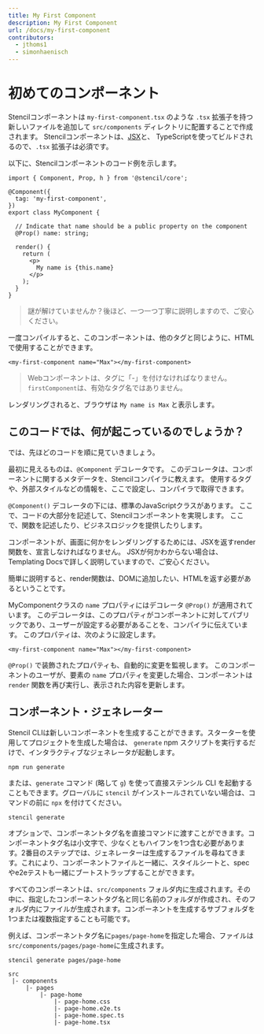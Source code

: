 ```yaml
---
title: My First Component
description: My First Component
url: /docs/my-first-component
contributors:
  - jthoms1
  - simonhaenisch
---
```


# 初めてのコンポーネント

Stencilコンポーネントは `my-first-component.tsx` のような `.tsx` 拡張子を持つ新しいファイルを追加して `src/components` ディレクトリに配置することで作成されます。
Stencilコンポーネントは、[JSX](https://facebook.github.io/react/docs/introducing-jsx.html)と、 TypeScriptを使ってビルドされるので、`.tsx` 拡張子は必須です。

以下に、Stencilコンポーネントのコード例を示します。

```tsx
import { Component, Prop, h } from '@stencil/core';

@Component({
  tag: 'my-first-component',
})
export class MyComponent {

  // Indicate that name should be a public property on the component
  @Prop() name: string;

  render() {
    return (
      <p>
        My name is {this.name}
      </p>
    );
  }
}
```
> 謎が解けていませんか？後ほど、一つ一つ丁寧に説明しますので、ご安心ください。


一度コンパイルすると、このコンポーネントは、他のタグと同じように、HTMLで使用することができます。

```markup
<my-first-component name="Max"></my-first-component>
```

> Webコンポーネントは、タグに「-」を付けなければなりません。`firstComponent`は、有効なタグ名ではありません。

レンダリングされると、ブラウザは `My name is Max` と表示します。

## このコードでは、何が起こっているのでしょうか？

では、先ほどのコードを順に見ていきましょう。

最初に見えるものは、`@Component` デコレータです。
このデコレータは、コンポーネントに関するメタデータを、Stencilコンパイラに教えます。
使用するタグや、外部スタイルなどの情報を、ここで設定し、コンパイラで取得できます。

`@Component()` デコレータの下には、標準のJavaScriptクラスがあります。
ここで、コードの大部分を記述して、Stencilコンポーネントを実現します。
ここで、関数を記述したり、ビジネスロジックを提供したりします。

コンポーネントが、画面に何かをレンダリングするためには、JSXを返すrender関数を、宣言しなければなりません。
JSXが何かわからない場合は、<stencil-route-link url="/docs/templating">Templating Docs</stencil-route-link>で詳しく説明していますので、ご安心ください。

簡単に説明すると、render関数は、DOMに追加したい、HTMLを返す必要があるということです。

MyComponentクラスの `name` プロパティにはデコレータ `@Prop()` が適用されています。
このデコレータは、このプロパティがコンポーネントに対してパブリックであり、ユーザーが設定する必要があることを、コンパイラに伝えています。
このプロパティは、次のように設定します。

```markup
<my-first-component name="Max"></my-first-component>
```
`@Prop()` で装飾されたプロパティも、自動的に変更を監視します。
このコンポーネントのユーザが、要素の `name` プロパティを変更した場合、コンポーネントは `render` 関数を再び実行し、表示された内容を更新します。


## コンポーネント・ジェネレーター

Stencil CLIは新しいコンポーネントを生成することができます。スターターを使用してプロジェクトを生成した場合は、 `generate` npm スクリプトを実行するだけで、インタラクティブなジェネレータが起動します。

```shell
npm run generate
```

または、`generate` コマンド (略して `g`) を使って直接ステンシル CLI を起動することもできます。グローバルに `stencil` がインストールされていない場合は、コマンドの前に `npx` を付けてください。

```shell
stencil generate
```

オプションで、コンポーネントタグ名を直接コマンドに渡すことができます。コンポーネントタグ名は小文字で、少なくともハイフンを1つ含む必要があります。2番目のステップでは、ジェネレーターは生成するファイルを尋ねてきます。これにより、コンポーネントファイルと一緒に、スタイルシートと、specやe2eテストも一緒にブートストラップすることができます。

すべてのコンポーネントは、`src/components` フォルダ内に生成されます。その中に、指定したコンポーネントタグ名と同じ名前のフォルダが作成され、そのフォルダ内にファイルが生成されます。コンポーネントを生成するサブフォルダを1つまたは複数指定することも可能です。

例えば、コンポーネントタグ名に`pages/page-home`を指定した場合、ファイルは`src/components/pages/page-home`に生成されます。


```shell
stencil generate pages/page-home
```

```plain
src
 |- components
     |- pages
         |- page-home
             |- page-home.css
             |- page-home.e2e.ts
             |- page-home.spec.ts
             |- page-home.tsx
```
